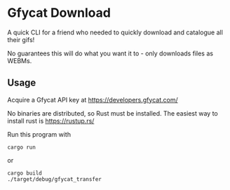 # Gfycat Download

A quick CLI for a friend who needed to quickly download and catalogue all their gifs!

No guarantees this will do what you want it to - only downloads files as WEBMs.

## Usage

Acquire a Gfycat API key at https://developers.gfycat.com/

No binaries are distributed, so Rust must be installed. The easiest way to install rust is https://rustup.rs/

Run this program with

```
cargo run
```

or

```
cargo build
./target/debug/gfycat_transfer
```
